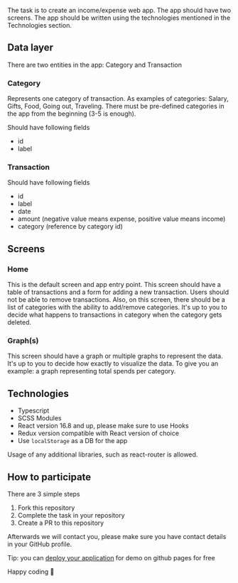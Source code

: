 The task is to create an income/expense web app. The app should have two screens. The app should be written using the technologies mentioned in the Technologies section.


## Data layer

There are two entities in the app: Category and Transaction

### Category

Represents one category of transaction. As examples of categories: Salary, Gifts, Food, Going out, Traveling. There must be pre-defined categories in the app from the beginning (3-5 is enough).

Should have following fields

- id
- label

### Transaction

Should have following fields

- id
- label
- date
- amount (negative value means expense, positive value means income)
- category (reference by category id)

## Screens

### Home

This is the default screen and app entry point. This screen should have a table of transactions and a form for adding a new transaction. Users should not be able to remove transactions. Also, on this screen, there should be a list of categories with the ability to add/remove categories. It's up to you to decide what happens to transactions in category when the category gets deleted.

### Graph(s)

This screen should have a graph or multiple graphs to represent the data. It's up to you to decide how exactly to visualize the data. To give you an example: a graph representing total spends per category.

## Technologies

- Typescript
- SCSS Modules
- React version 16.8 and up, please make sure to use Hooks
- Redux version compatible with React version of choice
- Use `localStorage` as a DB for the app

Usage of any additional libraries, such as react-router is allowed.

## How to participate

There are 3 simple steps

1. Fork this repository
2. Complete the task in your repository
3. Create a PR to this repository

Afterwards we will contact you, please make sure you have contact details in your GitHub profile.

Tip: you can [deploy your application](https://www.freecodecamp.org/news/deploy-a-react-app-to-github-pages/) for demo on github pages for free

Happy coding 🚀
